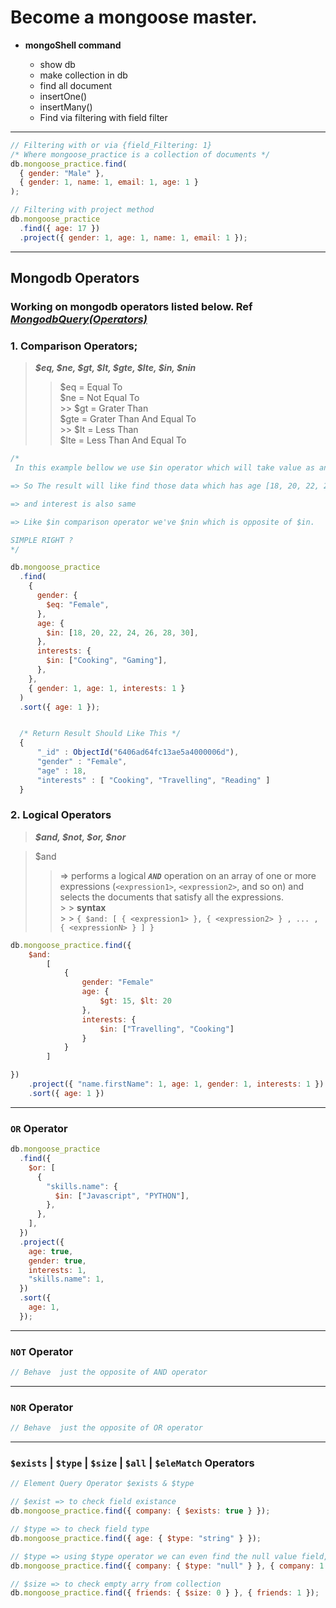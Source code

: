 # Become a mongoose master.

- **mongoShell command**

  - show db
  - make collection in db
  - find all document
  - insertOne()
  - insertMany()
  - Find via filtering with field filter

---

```javascript
// Filtering with or via {field_Filtering: 1}
/* Where mongoose_practice is a collection of documents */
db.mongoose_practice.find(
  { gender: "Male" },
  { gender: 1, name: 1, email: 1, age: 1 }
);

// Filtering with project method
db.mongoose_practice
  .find({ age: 17 })
  .project({ gender: 1, age: 1, name: 1, email: 1 });
```

---

## Mongodb Operators

### Working on mongodb operators listed below. Ref **_[MongodbQuery(Operators)](https://www.mongodb.com/docs/manual/reference/operator/query/)_**

### 1. Comparison Operators;

> **_$eq, $ne, $gt, $lt, $gte, $lte, $in, $nin_**
>
> > $eq = Equal To  <br>
>> $ne = Not Equal To <br> >> $gt = Grater Than <br>
>> $gte = Grater Than And Equal To <br> >> $lt = Less Than <br>
>> $lte = Less Than And Equal To <br>

```js
/*
 In this example bellow we use $in operator which will take value as an array and return data which will satisfy array's data.

=> So The result will like find those data which has age [18, 20, 22, 24, 26, 28, 30] like this.

=> and interest is also same

=> Like $in comparison operator we've $nin which is opposite of $in.

SIMPLE RIGHT ?
*/

db.mongoose_practice
  .find(
    {
      gender: {
        $eq: "Female",
      },
      age: {
        $in: [18, 20, 22, 24, 26, 28, 30],
      },
      interests: {
        $in: ["Cooking", "Gaming"],
      },
    },
    { gender: 1, age: 1, interests: 1 }
  )
  .sort({ age: 1 });


  /* Return Result Should Like This */
  {
	  "_id" : ObjectId("6406ad64fc13ae5a4000006d"),
	  "gender" : "Female",
	  "age" : 18,
	  "interests" : [ "Cooking", "Travelling", "Reading" ]
  }

```

### 2. Logical Operators

> **_$and, $not, $or, $nor_**

> $and <br>
>
> > => performs a logical _**`AND`**_ operation on an array of one or more expressions (`<expression1>`, `<expression2>`, and so on) and selects the documents that satisfy all the expressions. <br> > > **syntax** <br> > > `{ $and: [ { <expression1> }, { <expression2> } , ... , { <expressionN> } ] }`

```js
db.mongoose_practice.find({
    $and:
        [
            {
                gender: "Female"
                age: {
                    $gt: 15, $lt: 20
                },
                interests: {
                    $in: ["Travelling", "Cooking"]
                }
            }
        ]

})
    .project({ "name.firstName": 1, age: 1, gender: 1, interests: 1 })
    .sort({ age: 1 })
```

---

### `OR` Operator

```javascript
db.mongoose_practice
  .find({
    $or: [
      {
        "skills.name": {
          $in: ["Javascript", "PYTHON"],
        },
      },
    ],
  })
  .project({
    age: true,
    gender: true,
    interests: 1,
    "skills.name": 1,
  })
  .sort({
    age: 1,
  });
```

---

### `NOT` Operator

```javascript
// Behave  just the opposite of AND operator
```

---

### `NOR` Operator

```javascript
// Behave  just the opposite of OR operator
```

---

### `$exists` | `$type` | `$size` | `$all` | `$eleMatch` Operators

```javascript
// Element Query Operator $exists & $type

// $exist => to check field existance
db.mongoose_practice.find({ company: { $exists: true } });

// $type => to check field type
db.mongoose_practice.find({ age: { $type: "string" } });

// $type => using $type operator we can even find the null value field, undifind... etc  // We must use type as string "null" | "string"....etc
db.mongoose_practice.find({ company: { $type: "null" } }, { company: 1 });

// $size => to check empty arry from collection
db.mongoose_practice.find({ friends: { $size: 0 } }, { friends: 1 });
```
